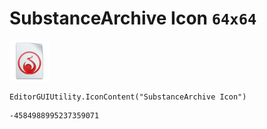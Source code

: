 # SubstanceArchive Icon `64x64`
<img src="/img/SubstanceArchive%20Icon.png" width=64 height=64>

``` CSharp
EditorGUIUtility.IconContent("SubstanceArchive Icon")
```
```
-4584988995237359071
```
